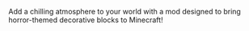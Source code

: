 Add a chilling atmosphere to your world with a mod designed to bring horror-themed decorative blocks to Minecraft!